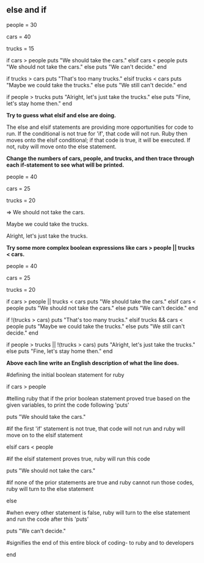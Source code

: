 ## else and if


people = 30

cars = 40

trucks = 15


if cars > people
  puts "We should take the cars."
elsif cars < people
  puts "We should not take the cars."
else
  puts "We can't decide."
end

if trucks > cars
  puts "That's too many trucks."
elsif trucks < cars
  puts "Maybe we could take the trucks."
else
  puts "We still can't decide."
end

if people > trucks
  puts "Alright, let's just take the trucks."
else
  puts "Fine, let's stay home then."
end


**Try to guess what elsif and else are doing.**

The else and elsif statements are providing more opportunities for code to run.  If the conditional is not true for 'if', that code will not run.  Ruby then moves onto the elsif conditional; if that code is true, it will be executed.  If not, ruby will move onto the else statement.      


**Change the numbers of cars, people, and trucks, and then trace through each if-statement to see what will be printed.**

people = 40

cars = 25

trucks = 20


=> We should not take the cars.

Maybe we could take the trucks.

Alright, let's just take the trucks.


**Try some more complex boolean expressions like cars > people || trucks < cars.**

people = 40

cars = 25

trucks = 20

if cars > people || trucks < cars
  puts "We should take the cars."
elsif cars < people
  puts "We should not take the cars."
else
  puts "We can't decide."
end

if !(trucks > cars)
  puts "That's too many trucks."
elsif trucks && cars < people
  puts "Maybe we could take the trucks."
else
  puts "We still can't decide."
end

if people > trucks || !(trucks > cars)
  puts "Alright, let's just take the trucks."
else
  puts "Fine, let's stay home then."
end


**Above each line write an English description of what the line does.**

#defining the initial boolean statement for ruby

if cars > people

#telling ruby that if the prior boolean statement proved true based on the given variables, to print the code following 'puts'

  puts "We should take the cars."

#if the first 'if' statement is not true, that code will not run and ruby will move on to the elsif statement

elsif cars < people

#if the elsif statement proves true, ruby will run this code

  puts "We should not take the cars."

#if none of the prior statements are true and ruby cannot run those codes, ruby will turn to the else statement

else

#when every other statement is false, ruby will turn to the else statement and run the code after this 'puts'

  puts "We can't decide."

#signifies the end of this entire block of coding- to ruby and to developers

end
